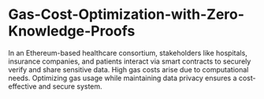 # Gas-Cost-Optimization-with-Zero-Knowledge-Proofs
 In an Ethereum-based healthcare consortium, stakeholders like hospitals, insurance companies, and patients interact via smart contracts to securely verify and share sensitive data. High gas costs arise due to computational needs. Optimizing gas usage while maintaining data privacy ensures a cost-effective and secure system.

